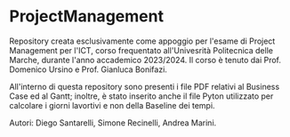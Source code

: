 # ProjectManagement
Repository creata esclusivamente come appoggio per l'esame di Project Management per l'ICT, corso frequentato all'Univesrità Politecnica delle Marche, durante l'anno accademico 2023/2024.
Il corso è tenuto dai Prof. Domenico Ursino e Prof. Gianluca Bonifazi.

All'interno di questa repository sono presenti i file PDF relativi al Business Case ed al Gantt; inoltre, è stato inserito anche il file Pyton utilizzato per calcolare i giorni lavortivi e non della Baseline dei tempi.

Autori:
        Diego Santarelli,
        Simone Recinelli,
        Andrea Marini.
